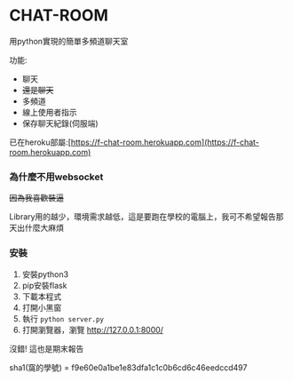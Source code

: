 # CHAT-ROOM
用python實現的簡單多頻道聊天室

功能:
- 聊天
- ~~還是聊天~~
- 多頻道
- 線上使用者指示
- 保存聊天紀錄(伺服端)

已在heroku部屬:[https://f-chat-room.herokuapp.com](https://f-chat-room.herokuapp.com)

### 為什麼不用websocket

~~因為我喜歡裝逼~~

Library用的越少，環境需求越低，這是要跑在學校的電腦上，我可不希望報告那天出什麼大麻煩

### 安裝
1. 安裝python3
2. pip安裝flask
3. 下載本程式
4. 打開小黑窗
5. 執行 `python server.py`
6. 打開瀏覽器，瀏覽 http://127.0.0.1:8000/

沒錯!
這也是期末報告

sha1(窩的學號) = f9e60e0a1be1e83dfa1c1c0b6cd6c46eedccd497
